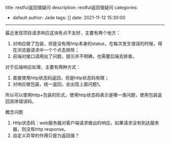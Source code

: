 title: restful返回值疑问
description: restful返回值疑问
categories:
  - dafault
author: Jade
tags: []
date: 2021-11-12 15:30:00
---

最近发现项目请求响应这块有点不友好，主要有两个地方：
1. 对响应做了包装，但是没有用http本身的status，在每次发生错误的时候，得在浏览器请求中一个个点击排除；
2. 前端对接口调用出了问题，提示并不明确，也需要后端去排查。

对于后端响应处理，主要有两种方式：
1. 直接使用http状态码返回，但是http状态码有限；
2. 对响应做包装，统一返回，会出现上面问题1。

所以可以使用http+包装的形式，使用http状态码表示是哪一类问题，使用包装返回具体错误码。


概念问题
1. Http状态码：web服务器对客户端请求做出的响应。如果请求没有到达服务器，则没有http response。
2. 自定义异常的作用只是为返回值？



